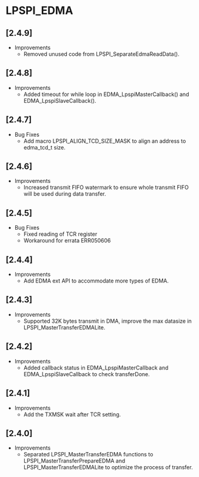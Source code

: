 # LPSPI_EDMA

## [2.4.9]

- Improvements
  - Removed unused code from LPSPI_SeparateEdmaReadData().

## [2.4.8]

- Improvements
  - Added timeout for while loop in EDMA_LpspiMasterCallback() and EDMA_LpspiSlaveCallback().

## [2.4.7]

- Bug Fixes
  - Add macro LPSPI_ALIGN_TCD_SIZE_MASK to align an address to edma_tcd_t size.

## [2.4.6]

- Improvements
  - Increased transmit FIFO watermark to ensure whole transmit FIFO will be used during data transfer.

## [2.4.5]

- Bug Fixes
  - Fixed reading of TCR register
  - Workaround for errata ERR050606

## [2.4.4]

- Improvements
  - Add EDMA ext API to accommodate more types of EDMA.

## [2.4.3]

- Improvements
  - Supported 32K bytes transmit in DMA, improve the max datasize in LPSPI_MasterTransferEDMALite.

## [2.4.2]

- Improvements
  - Added callback status in EDMA_LpspiMasterCallback and EDMA_LpspiSlaveCallback to check transferDone.

## [2.4.1]

- Improvements
  - Add the TXMSK wait after TCR setting.

## [2.4.0]

- Improvements
  - Separated LPSPI_MasterTransferEDMA functions to LPSPI_MasterTransferPrepareEDMA and LPSPI_MasterTransferEDMALite to optimize the process of transfer.
